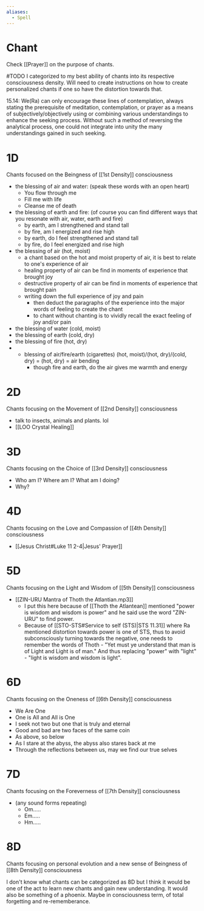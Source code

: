 ```yaml
---
aliases:
  - Spell
---
```

# Chant
Check [[Prayer]] on the purpose of chants.

#TODO I categorized to my best ability of chants into its respective consciousness density. Will need to create instructions on how to create personalized chants if one so have the distortion towards that.

15.14: We(Ra) can only encourage these lines of contemplation, always stating the prerequisite of meditation, contemplation, or prayer as a means of subjectively/objectively using or combining various understandings to enhance the seeking process. Without such a method of reversing the analytical process, one could not integrate into unity the many understandings gained in such seeking.
# 1D
Chants focused on the Beingness of [[1st Density]] consciousness
- the blessing of air and water: (speak these words with an open heart)
	- You flow through me
	- Fill me with life
	- Cleanse me of death 
- the blessing of earth and fire: (of course you can find different ways that you resonate with air, water, earth and fire)
	- by earth, am I strengthened and stand tall
	- by fire, am I energized and rise high
	- by earth, do I feel strengthened and stand tall
	- by fire, do I feel energized and rise high
- the blessing of air (hot, moist)
	- a chant based on the hot and moist property of air, it is best to relate to one's experience of air
	- healing property of air can be find in moments of experience that brought joy
	- destructive property of air can be find in moments of experience that brought pain
	- writing down the full experience of joy and pain
		- then deduct the paragraphs of the experience into the major words of feeling to create the chant
		- to chant without chanting is to vividly recall the exact feeling of joy and/or pain 
- the blessing of water (cold, moist)
- the blessing of earth (cold, dry)
- the blessing of fire (hot, dry)
- - blessing of air/fire/earth (cigarettes) (hot, moist)/(hot, dry)/(cold, dry) = (hot, dry) = air bending
	- though fire and earth, do the air gives me warmth and energy
# 2D
Chants focusing on the Movement of [[2nd Density]] consciousness
- talk to insects, animals and plants. lol
- [[LOO Crystal Healing]]
# 3D
Chants focusing on the Choice of [[3rd Density]] consciousness
- Who am I? Where am I? What am I doing?
- Why? 
# 4D
Chants focusing on the Love and Compassion of [[4th Density]] consciousness
- [[Jesus Christ#Luke 11 2-4|Jesus' Prayer]]
# 5D
Chants focusing on the Light and Wisdom of [[5th Density]] consciousness
- [[ZIN-URU Mantra of Thoth the Atlantian.mp3]]
	- I put this here because of [[Thoth the Atlantean]] mentioned "power is wisdom and wisdom is power" and he said use the word "ZIN-URU" to find power.
	- Because of [[STO-STS#Service to self (STS)|STS 11.31]] where Ra mentioned distortion towards power is one of STS, thus to avoid subconsciously turning towards the negative, one needs to remember the words of Thoth - "Yet must ye understand that man is of Light and Light is of man." And thus replacing "power" with "light" - "light is wisdom and wisdom is light".
# 6D
Chants focusing on the Oneness of [[6th Density]] consciousness
- We Are One
- One is All and All is One
- I seek not two but one that is truly and eternal 
- Good and bad are two faces of the same coin 
- As above, so below
- As I stare at the abyss, the abyss also stares back at me
- Through the reflections between us, may we find our true selves 
# 7D
Chants focusing on the Foreverness of [[7th Density]] consciousness
- (any sound forms repeating)
	- Om.....
	- Em.....
	- Hm.....
# 8D
Chants focusing on personal evolution and a new sense of Beingness of [[8th Density]] consciousness

I don't know what chants can be categorized as 8D but I think it would be one of the act to learn new chants and gain new understanding. It would also be something of a phoenix. Maybe in consciousness term, of total forgetting and re-rememberance.